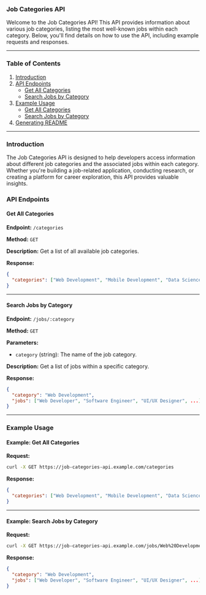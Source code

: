 ### Job Categories API

Welcome to the Job Categories API! This API provides information about various job categories, listing the most well-known jobs within each category. Below, you'll find details on how to use the API, including example requests and responses.

---

### Table of Contents
1. [Introduction](#introduction)
2. [API Endpoints](#api-endpoints)
    - [Get All Categories](#get-all-categories)
    - [Search Jobs by Category](#search-jobs-by-category)
3. [Example Usage](#example-usage)
    - [Get All Categories](#example-get-all-categories)
    - [Search Jobs by Category](#example-search-jobs-by-category)
4. [Generating README](#generating-readme)

---

### Introduction <a name="introduction"></a>

The Job Categories API is designed to help developers access information about different job categories and the associated jobs within each category. Whether you're building a job-related application, conducting research, or creating a platform for career exploration, this API provides valuable insights.

### API Endpoints <a name="api-endpoints"></a>

#### Get All Categories <a name="get-all-categories"></a>

**Endpoint:** `/categories`

**Method:** `GET`

**Description:** Get a list of all available job categories.

**Response:**
```json
{
  "categories": ["Web Development", "Mobile Development", "Data Science", ...]
}
```

---

#### Search Jobs by Category <a name="search-jobs-by-category"></a>

**Endpoint:** `/jobs/:category`

**Method:** `GET`

**Parameters:**
- `category` (string): The name of the job category.

**Description:** Get a list of jobs within a specific category.

**Response:**
```json
{
  "category": "Web Development",
  "jobs": ["Web Developer", "Software Engineer", "UI/UX Designer", ...]
}
```

---

### Example Usage <a name="example-usage"></a>

#### Example: Get All Categories <a name="example-get-all-categories"></a>

**Request:**
```bash
curl -X GET https://job-categories-api.example.com/categories
```

**Response:**
```json
{
  "categories": ["Web Development", "Mobile Development", "Data Science", ...]
}
```

---

#### Example: Search Jobs by Category <a name="example-search-jobs-by-category"></a>

**Request:**
```bash
curl -X GET https://job-categories-api.example.com/jobs/Web%20Development
```

**Response:**
```json
{
  "category": "Web Development",
  "jobs": ["Web Developer", "Software Engineer", "UI/UX Designer", ...]
}
```
